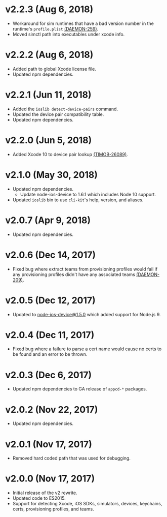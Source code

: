 # v2.2.3 (Aug 6, 2018)

 * Workaround for sim runtimes that have a bad version number in the runtime's `profile.plist`
   [(DAEMON-259)](https://jira.appcelerator.org/browse/DAEMON-259).
 * Moved simctl path into executables under xcode info.

# v2.2.2 (Aug 6, 2018)

 * Added path to global Xcode license file.
 * Updated npm dependencies.

# v2.2.1 (Jun 11, 2018)

 * Added the `ioslib detect-device-pairs` command.
 * Updated the device pair compatibility table.
 * Updated npm dependencies.

# v2.2.0 (Jun 5, 2018)

 * Added Xcode 10 to device pair lookup
   [(TIMOB-26089)](https://jira.appcelerator.org/browse/TIMOB-26089).

# v2.1.0 (May 30, 2018)

 * Updated npm dependencies.
   - Update node-ios-device to 1.6.1 which includes Node 10 support.
 * Updated `ioslib` bin to use `cli-kit`'s help, version, and aliases.

# v2.0.7 (Apr 9, 2018)

 * Updated npm dependencies.

# v2.0.6 (Dec 14, 2017)

 * Fixed bug where extract teams from provisioning profiles would fail if any provisioning profiles
   didn't have any associated teams [(DAEMON-209)](https://jira.appcelerator.org/browse/DAEMON-209).

# v2.0.5 (Dec 12, 2017)

 * Updated to node-ios-device@1.5.0 which added support for Node.js 9.

# v2.0.4 (Dec 11, 2017)

 * Fixed bug where a failure to parse a cert name would cause no certs to be found and an error to
   be thrown.

# v2.0.3 (Dec 6, 2017)

 * Updated npm dependencies to GA release of `appcd-*` packages.

# v2.0.2 (Nov 22, 2017)

 * Updated npm dependencies.

# v2.0.1 (Nov 17, 2017)

 * Removed hard coded path that was used for debugging.

# v2.0.0 (Nov 17, 2017)

 * Initial release of the v2 rewrite.
 * Updated code to ES2015.
 * Support for detecting Xcode, iOS SDKs, simulators, devices, keychains, certs, provisioning
   profiles, and teams.
